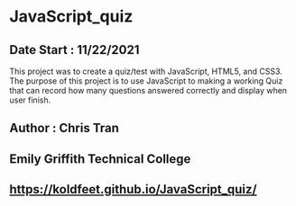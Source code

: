 # JavaScript_quiz
## Date Start : 11/22/2021 ##
This project was to create a quiz/test with JavaScript, HTML5, and CSS3. The purpose of this project is to 
use JavaScript to making a working Quiz that can record how many questions answered correctly and display when
user finish.
## Author : Chris Tran
## Emily Griffith Technical College
## https://koldfeet.github.io/JavaScript_quiz/